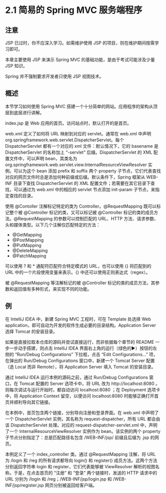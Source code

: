 # 2.1 简易的 Spring MVC 服务端程序

## 注意

JSP 已过时，你不应深入学习。如需维护使用 JSP 的项目，则在维护期间按需学习即可。

本章主要使用 JSP 来演示 Spring MVC 的基础功能，是由于考试可能涉及少量 JSP 知识。

Spring 并不强制要求开发者只使用 JSP 视图技术。

## 概述

本节学习如何使用 Spring MVC 搭建一个十分简单的网站。应用程序的架构从顶层到底层进行讲解。

index.jsp 是 Web 应用的首页。访问站点时，默认打开的是首页。

web.xml 定义了如何将 URL 映射到对应的 servlet。通常在 web.xml 中声明 org.springframework.web.servlet.DispatcherServlet。每个 DispatcherServlet 都有一个对应的 xml 文件：默认情况下，它的 basename 是 DispatcherServlet 的名称加上 “-servlet” 后缀。DispatcherServlet 的 XML 配置文件中，可以声明 bean，其类名为 org.springframework.web.servlet.view.InternalResourceViewResolver 实例。可以为这个 bean 添加 prefix 和 suffix 两个 property 子节点，它们代表查找对应的网页文件时总是添加何种前缀或后缀。默认条件下，Spring 框架从 WEB-INF 目录下查找 DispatcherServlet 的 XML 配置文件；若需要在其它目录下查找，可以通过为 web.xml 中的相应的 servlet 节点添加 init-param 子节点，来指定查找的目录。

使用 @Contoller 注解标记特定的类为 Controller。@RequestMapping 既可以标记整个被 @Controller 标记的类，又可以标记被 @Controller 标记的类的成员方法。@RequestMapping 的参数可以控制匹配的 URL、HTTP 方法、请求参数、头和媒体类型。以下几个注解仅匹配特定的方法：
- @GetMapping
- @PostMapping
- @PutMapping
- @DeleteMapping
- @PatchMapping

可以使用 ? 和 * 通配符匹配符合特定模式的 URL，也可以使用 {} 将匹配到的 URL 中的一个片段使用变量来表示。{} 中还可以使用正则表达式（regex）。

被 @RequestMapping 等注解标记的被 @Controller 标记的类的成员方法，其参数和返回值有多种形式，来实现不同的功能。

## 例

在 IntelliJ IDEA 中，新建 Spring MVC 工程时，可在 Template 处选择 Web application，即可自动为开发的软件生成必要的目录结构。Application Server 选择 Tomcat 的安装目录。

如果是直接拉取本仓库的源码并尝试直接运行，而非依据每个章节的 README 一步一步动手搭建，则点击 IntelliJ IDEA 界面右上角的运行（绿色的▶️）按钮的左侧的 “Run/Debug Configurations” 下拉框，点击 “Edit Configurations...” 项，在弹出的 Run/Debug Configurations 窗口中，新建一个 Tomcat Server 配置（选 Local 而非 Remote），将 Application Server 填入 Tomcat 的安装目录。

通过 IntelliJ IDEA 运行本例的源码之前，通过 Run/Debug Configurations 窗口，在 Tomcat 配置的 Server 选项卡中，将 URL 改为 http://localhost:8080 。则每次调试与运行开始时，都自动访问 localhost:8080 ；在 Deployment 选项卡中，将 Application Context 留空，以便访问 localhost:8080 时能够正确打开首页并顺利导向其它链接。

在本例中，首页包含两个链接，分别导向注册和登录界面。在 web.xml 中声明了一个 DispatcherServlet 实例，其名称为 request-dispatcher，所有 URL 都会由该 DispatcherServlet 处理。对应的 request-dispatcher-servlet.xml 中，声明了一个 InternalResourceViewResolver 实例作为 bean。该实例的两个 property 子节点分别指定了：总是匹配路径名包含 /WEB-INF/jsp/ 前缀且后缀为 .jsp 的网页。

本例定义了一个 index_controller 类。通过 @RequestMapping 注解，将 URL 为 /login 和 /reg 的所有请求都导向 login() 和 register() 成员方法。这两个方法分别返回字符串 login 和 register，它们代表能够被 ViewResolver 解析的视图名称。于是，在点击首页的 “注册” 和 “登录” 两个链接时，发送的 HTTP 请求中的 URL 分别为 /login 和 /reg；/WEB-INF/jsp/login.jsp 和 /WEB-INF/jsp/register.jsp 网页分别被返回给客户端。
